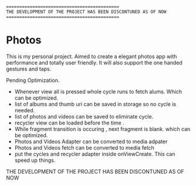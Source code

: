 	===========================================
	THE DEVELOPMENT OF THE PROJECT HAS BEEN DISCONTUNED AS OF NOW
	===========================================


# Photos

This is my personal project.
Aimed to create a elegant photos app with performance and totally user friendly.
It will also support the one handed gestures and taps.

Pending Optimization.

- Whenever view all is pressed whole cycle runs to fetch alums. Which can be optimized.
- list of albums and thumb uri can be saved in storage so no cycle is needed.
- list of photos and videos can be saved to eliminate cycle.
- recycler view can be loaded before the time .
- While fragment transition is occuring , next fragment is blank. which can be optimized.
- Photos and Videos Adapter can be converted to media adpater
- Photos and Videos fetch can be converted to media fetch
- put the cycles and recycler adapter inside onViewCreate. This can speed up things.


THE DEVELOPMENT OF THE PROJECT HAS BEEN DISCONTUNED AS OF NOW
